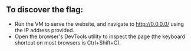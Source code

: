 # 

##  To discover the flag:

- Run the VM to serve the website, and navigate to http://0.0.0.0/ using the IP address provided.
- Open the browser's DevTools utility to inspect the page (the keyboard shortcut on most browsers is Ctrl+Shift+C).

